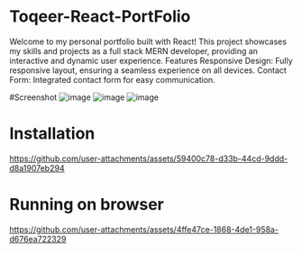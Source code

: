 # Toqeer-React-PortFolio
Welcome to my personal portfolio built with React! This project showcases my skills and projects as a full stack MERN developer, providing an interactive and dynamic user experience.  Features Responsive Design: Fully responsive layout, ensuring a seamless experience on all devices. Contact Form: Integrated contact form for easy communication. 

#Screenshot
![image](https://github.com/user-attachments/assets/cdbf31ae-1c55-4ac3-a67b-b379ca35b230)
![image](https://github.com/user-attachments/assets/91117b90-aa5a-4e58-9f42-720b8a1de477)
![image](https://github.com/user-attachments/assets/c1592141-8c41-4c5d-a5d2-5866620d0e93)



# Installation

https://github.com/user-attachments/assets/59400c78-d33b-44cd-9ddd-d8a1907eb294

# Running on browser

https://github.com/user-attachments/assets/4ffe47ce-1868-4de1-958a-d676ea722329

